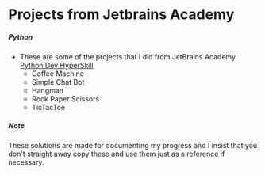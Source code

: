 # Projects from Jetbrains Academy

##### Python

- These are some of the projects that I did from JetBrains Academy [Python Dev HyperSkill](https://hyperskill.org/curriculum)
  - Coffee Machine
  - Simple Chat Bot
  - Hangman
  - Rock Paper Scissors
  - TicTacToe

##### Note

These solutions are made for documenting my progress and I insist that you don't straight away copy these and use them just as a reference if necessary.
